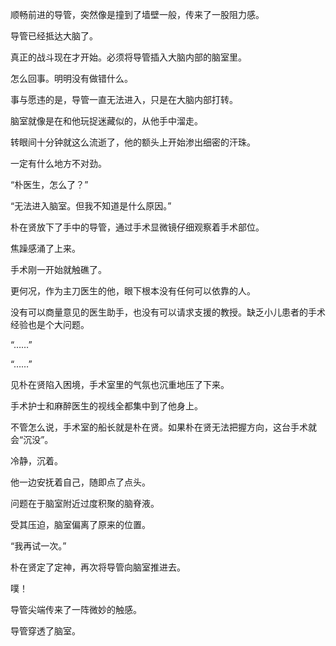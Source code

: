 顺畅前进的导管，突然像是撞到了墙壁一般，传来了一股阻力感。

导管已经抵达大脑了。

真正的战斗现在才开始。必须将导管插入大脑内部的脑室里。

怎么回事。明明没有做错什么。

事与愿违的是，导管一直无法进入，只是在大脑内部打转。

脑室就像是在和他玩捉迷藏似的，从他手中溜走。

转眼间十分钟就这么流逝了，他的额头上开始渗出细密的汗珠。

一定有什么地方不对劲。

“朴医生，怎么了？”

“无法进入脑室。但我不知道是什么原因。”

朴在贤放下了手中的导管，通过手术显微镜仔细观察着手术部位。

焦躁感涌了上来。

手术刚一开始就触礁了。

更何况，作为主刀医生的他，眼下根本没有任何可以依靠的人。

没有可以商量意见的医生助手，也没有可以请求支援的教授。缺乏小儿患者的手术经验也是个大问题。

“……”

“……”

见朴在贤陷入困境，手术室里的气氛也沉重地压了下来。

手术护士和麻醉医生的视线全都集中到了他身上。

不管怎么说，手术室的船长就是朴在贤。如果朴在贤无法把握方向，这台手术就会“沉没”。

冷静，沉着。

他一边安抚着自己，随即点了点头。

问题在于脑室附近过度积聚的脑脊液。

受其压迫，脑室偏离了原来的位置。

“我再试一次。”

朴在贤定了定神，再次将导管向脑室推进去。

噗！

导管尖端传来了一阵微妙的触感。

导管穿透了脑室。